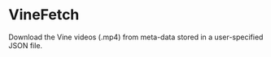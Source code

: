 VineFetch
=====

Download the Vine videos (.mp4) from meta-data stored in a user-specified JSON file.